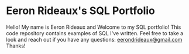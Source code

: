 # Eeron Rideaux's SQL Portfolio
Hello! My name is Eeron Rideaux and Welcome to my SQL portfolio! This code repository contains examples of SQL I've written. Feel free to take a look and reach out if you have any questions: eerondrideaux@gmail.com 
Thanks!

